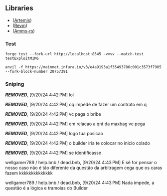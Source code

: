 ## Libraries
- ([Artemis](https://github.com/paradigmxyz/artemis))
- ([Revm](https://github.com/bluealloy/revm))
- ([Amms-rs](https://github.com/darkforestry/amms-rs))

### Test
`forge test --fork-url http://localhost:8545 -vvvv --match-test testExploitM1M6`

`anvil -f https://mainnet.infura.io/v3/e4a9193a1f35493786c001c3573f7905 --fork-block-number 20757391`

### Sniping
***REMOVED***, [9/20/24 4:42 PM]
lol

***REMOVED***, [9/20/24 4:42 PM]
oq impede de fazer um contrato em q

***REMOVED***, [9/20/24 4:42 PM]
vc paga o bribe

***REMOVED***, [9/20/24 4:42 PM]
em relacao a qnt da maxbag vc pega

***REMOVED***, [9/20/24 4:42 PM]
logo tua posicao

***REMOVED***, [9/20/24 4:42 PM]
o builder iria te colocar no inicio colado

***REMOVED***, [9/20/24 4:42 PM]
se identificasse

wellgamer789 / help.bnb / dead.bnb, [9/20/24 4:43 PM]
E sê for pensar o nosso caso não é tão diferente da questão da arbitragem cega que os caras fazem kkkkkkkkkkkkkk

wellgamer789 / help.bnb / dead.bnb, [9/20/24 4:43 PM]
Nada impede, a questão é a lógica e tramoias do Builder